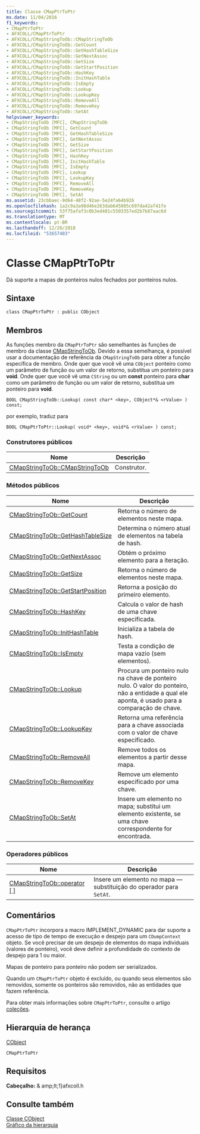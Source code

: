 ```yaml
---
title: Classe CMapPtrToPtr
ms.date: 11/04/2016
f1_keywords:
- CMapPtrToPtr
- AFXCOLL/CMapPtrToPtr
- AFXCOLL/CMapStringToOb::CMapStringToOb
- AFXCOLL/CMapStringToOb::GetCount
- AFXCOLL/CMapStringToOb::GetHashTableSize
- AFXCOLL/CMapStringToOb::GetNextAssoc
- AFXCOLL/CMapStringToOb::GetSize
- AFXCOLL/CMapStringToOb::GetStartPosition
- AFXCOLL/CMapStringToOb::HashKey
- AFXCOLL/CMapStringToOb::InitHashTable
- AFXCOLL/CMapStringToOb::IsEmpty
- AFXCOLL/CMapStringToOb::Lookup
- AFXCOLL/CMapStringToOb::LookupKey
- AFXCOLL/CMapStringToOb::RemoveAll
- AFXCOLL/CMapStringToOb::RemoveKey
- AFXCOLL/CMapStringToOb::SetAt
helpviewer_keywords:
- CMapStringToOb [MFC], CMapStringToOb
- CMapStringToOb [MFC], GetCount
- CMapStringToOb [MFC], GetHashTableSize
- CMapStringToOb [MFC], GetNextAssoc
- CMapStringToOb [MFC], GetSize
- CMapStringToOb [MFC], GetStartPosition
- CMapStringToOb [MFC], HashKey
- CMapStringToOb [MFC], InitHashTable
- CMapStringToOb [MFC], IsEmpty
- CMapStringToOb [MFC], Lookup
- CMapStringToOb [MFC], LookupKey
- CMapStringToOb [MFC], RemoveAll
- CMapStringToOb [MFC], RemoveKey
- CMapStringToOb [MFC], SetAt
ms.assetid: 23cbbaec-9d64-48f2-92ae-5e24fa64b926
ms.openlocfilehash: 1a2c9a3a98d46e263dab645805c697da42af41fe
ms.sourcegitcommit: 53f75afaf3c0b3ed481c5503357ed2b7b87aac6d
ms.translationtype: MT
ms.contentlocale: pt-BR
ms.lasthandoff: 12/20/2018
ms.locfileid: "53657403"
---
```

# <a name="cmapptrtoptr-class"></a>Classe CMapPtrToPtr

Dá suporte a mapas de ponteiros nulos fechados por ponteiros nulos.

## <a name="syntax"></a>Sintaxe

```
class CMapPtrToPtr : public CObject
```

## <a name="members"></a>Membros

As funções membro da `CMapPtrToPtr` são semelhantes às funções de membro da classe [CMapStringToOb](../../mfc/reference/cmapstringtoob-class.md). Devido a essa semelhança, é possível usar a documentação de referência da `CMapStringToOb` para obter a função específica de membro. Onde quer que você vê uma `CObject` ponteiro como um parâmetro de função ou um valor de retorno, substitua um ponteiro para **void**. Onde quer que você vê uma `CString` ou um **const** ponteiro para **char** como um parâmetro de função ou um valor de retorno, substitua um ponteiro para **void**.

`BOOL CMapStringToOb::Lookup( const char* <key>, CObject*& <rValue> ) const;`

por exemplo, traduz para

`BOOL CMapPtrToPtr::Lookup( void* <key>, void*& <rValue> ) const;`

### <a name="public-constructors"></a>Construtores públicos

|Nome|Descrição|
|----------|-----------------|
|[CMapStringToOb::CMapStringToOb](../../mfc/reference/cmapstringtoob-class.md#cmapstringtoob)|Construtor.|

### <a name="public-methods"></a>Métodos públicos

|Nome|Descrição|
|----------|-----------------|
|[CMapStringToOb::GetCount](../../mfc/reference/cmapstringtoob-class.md#getcount)|Retorna o número de elementos neste mapa.|
|[CMapStringToOb::GetHashTableSize](../../mfc/reference/cmapstringtoob-class.md#gethashtablesize)|Determina o número atual de elementos na tabela de hash.|
|[CMapStringToOb::GetNextAssoc](../../mfc/reference/cmapstringtoob-class.md#getnextassoc)|Obtém o próximo elemento para a iteração.|
|[CMapStringToOb::GetSize](../../mfc/reference/cmapstringtoob-class.md#getsize)|Retorna o número de elementos neste mapa.|
|[CMapStringToOb::GetStartPosition](../../mfc/reference/cmapstringtoob-class.md#getstartposition)|Retorna a posição do primeiro elemento.|
|[CMapStringToOb::HashKey](../../mfc/reference/cmapstringtoob-class.md#hashkey)|Calcula o valor de hash de uma chave especificada.|
|[CMapStringToOb::InitHashTable](../../mfc/reference/cmapstringtoob-class.md#inithashtable)|Inicializa a tabela de hash.|
|[CMapStringToOb::IsEmpty](../../mfc/reference/cmapstringtoob-class.md#isempty)|Testa a condição de mapa vazio (sem elementos).|
|[CMapStringToOb::Lookup](../../mfc/reference/cmapstringtoob-class.md#lookup)|Procura um ponteiro nulo na chave de ponteiro nulo. O valor do ponteiro, não a entidade a qual ele aponta, é usado para a comparação de chave.|
|[CMapStringToOb::LookupKey](../../mfc/reference/cmapstringtoob-class.md#lookupkey)|Retorna uma referência para a chave associada com o valor de chave especificado.|
|[CMapStringToOb::RemoveAll](../../mfc/reference/cmapstringtoob-class.md#removeall)|Remove todos os elementos a partir desse mapa.|
|[CMapStringToOb::RemoveKey](../../mfc/reference/cmapstringtoob-class.md#removekey)|Remove um elemento especificado por uma chave.|
|[CMapStringToOb::SetAt](../../mfc/reference/cmapstringtoob-class.md#setat)|Insere um elemento no mapa; substitui um elemento existente, se uma chave correspondente for encontrada.|

### <a name="public-operators"></a>Operadores públicos

|Nome|Descrição|
|----------|-----------------|
|[CMapStringToOb::operator \[ \]](../../mfc/reference/cmapstringtoob-class.md#operator_at)|Insere um elemento no mapa — substituição do operador para `SetAt`.|

## <a name="remarks"></a>Comentários

`CMapPtrToPtr` incorpora a macro IMPLEMENT_DYNAMIC para dar suporte a acesso de tipo de tempo de execução e despejo para um `CDumpContext` objeto. Se você precisar de um despejo de elementos do mapa individuais (valores de ponteiro), você deve definir a profundidade do contexto de despejo para 1 ou maior.

Mapas de ponteiro para ponteiro não podem ser serializados.

Quando um `CMapPtrToPtr` objeto é excluído, ou quando seus elementos são removidos, somente os ponteiros são removidos, não as entidades que fazem referência.

Para obter mais informações sobre `CMapPtrToPtr`, consulte o artigo [coleções](../../mfc/collections.md).

## <a name="inheritance-hierarchy"></a>Hierarquia de herança

[CObject](../../mfc/reference/cobject-class.md)

`CMapPtrToPtr`

## <a name="requirements"></a>Requisitos

**Cabeçalho:** & amp;lt;1}afxcoll.h

## <a name="see-also"></a>Consulte também

[Classe CObject](../../mfc/reference/cobject-class.md)<br/>
[Gráfico da hierarquia](../../mfc/hierarchy-chart.md)

